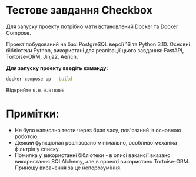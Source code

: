 # Тестове завдання Checkbox
Для запуску проекту потрібно мати встановлений Docker та Docker Compose.

Проект побудований на базі PostgreSQL версії 16 та Python 3.10. Основні бібліотеки Python, використані для реалізації цього завдання: FastAPI, Tortoise-ORM, Jinja2, Aerich.

**Для запуску проекту введіть команду:**

```bash
docker-compose up --build
```

Відкрийте ``` 0.0.0.0:8000 ```

# Примітки:

- Не було написано тести через брак часу, пов'язаний із основною роботою.
- Деякий функціонал реалізовано мінімально, особливо механіка фільтрів у списку.
- Помилка у використанні бібліотеки - в описі вакансії вказано використання SQLAlchemy, але в проекті використано Tortoise-ORM. Приношу вибачення за це непорозуміння.
